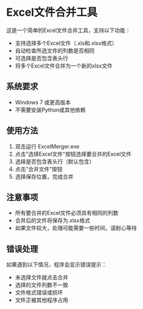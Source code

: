 # Excel文件合并工具

这是一个简单的Excel文件合并工具，支持以下功能：

- 支持选择多个Excel文件（.xls和.xlsx格式）
- 自动检查所选文件的列数是否相同
- 可选择是否包含表头行
- 将多个Excel文件合并为一个新的xlsx文件

## 系统要求

- Windows 7 或更高版本
- 不需要安装Python或其他依赖

## 使用方法

1. 双击运行 ExcelMerger.exe
2. 点击"选择Excel文件"按钮选择要合并的Excel文件
3. 选择是否包含表头行（默认包含）
4. 点击"合并文件"按钮
5. 选择保存位置，完成合并

## 注意事项

- 所有要合并的Excel文件必须具有相同的列数
- 合并后的文件将保存为.xlsx格式
- 如果文件较大，处理可能需要一些时间，请耐心等待

## 错误处理

如果遇到以下情况，程序会显示错误提示：
- 未选择文件就点击合并
- 选择的文件列数不一致
- 文件格式错误或损坏
- 文件正被其他程序占用
